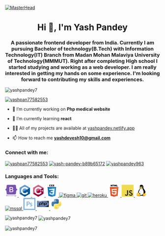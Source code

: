 [![MasterHead](https://cdn.pixabay.com/photo/2021/08/04/13/06/software-developer-6521720_960_720.jpg)](https://yashpandey.netlify.app/)
<h1 align="center">Hi 👋, I'm Yash Pandey</h1>
<h3 align="center">A passionate frontend developer from India. Currently I am pursuing Bachelor of technology(B.Tech) with Information Technology(IT) Branch from Madan Mohan Malaviya University of Technology(MMMUT). Right after completing High school I started studying and working as a web developer. I am really interested in getting my hands on some experience. I'm looking forward to contributing my skills and experiences.</h3>

<p align="left"> <img src="https://komarev.com/ghpvc/?username=yashpandey7&label=Profile%20views&color=0e75b6&style=flat" alt="yashpandey7" /> </p>

<p align="left"> <a href="https://twitter.com/yashpan77582553" target="blank"><img src="https://img.shields.io/twitter/follow/yashpan77582553?logo=twitter&style=for-the-badge" alt="yashpan77582553" /></a> </p>

- 🔭 I’m currently working on **Php medical website**

- 🌱 I’m currently learning **react**

- 👨‍💻 All of my projects are available at [yashpandey.netlify.app](https://yashpandey.netlify.app/)

- 📫 How to reach me **yashdevesh10@gmail.com**

<h3 align="left">Connect with me:</h3>
<p align="left">
<a href="https://twitter.com/yashpan77582553" target="blank"><img align="center" src="https://raw.githubusercontent.com/rahuldkjain/github-profile-readme-generator/master/src/images/icons/Social/twitter.svg" alt="yashpan77582553" height="30" width="40" /></a>
<a href="https://linkedin.com/in/yash-pandey-b89b65172" target="blank"><img align="center" src="https://raw.githubusercontent.com/rahuldkjain/github-profile-readme-generator/master/src/images/icons/Social/linked-in-alt.svg" alt="yash-pandey-b89b65172" height="30" width="40" /></a>
<a href="https://instagram.com/yashpandey963" target="blank"><img align="center" src="https://raw.githubusercontent.com/rahuldkjain/github-profile-readme-generator/master/src/images/icons/Social/instagram.svg" alt="yashpandey963" height="30" width="40" /></a>
</p>

<h3 align="left">Languages and Tools:</h3>
<p align="left"> <a href="https://getbootstrap.com" target="_blank" rel="noreferrer"> <img src="https://raw.githubusercontent.com/devicons/devicon/master/icons/bootstrap/bootstrap-plain-wordmark.svg" alt="bootstrap" width="40" height="40"/> </a> <a href="https://www.cprogramming.com/" target="_blank" rel="noreferrer"> <img src="https://raw.githubusercontent.com/devicons/devicon/master/icons/c/c-original.svg" alt="c" width="40" height="40"/> </a> <a href="https://www.w3schools.com/cpp/" target="_blank" rel="noreferrer"> <img src="https://raw.githubusercontent.com/devicons/devicon/master/icons/cplusplus/cplusplus-original.svg" alt="cplusplus" width="40" height="40"/> </a> <a href="https://www.w3schools.com/css/" target="_blank" rel="noreferrer"> <img src="https://raw.githubusercontent.com/devicons/devicon/master/icons/css3/css3-original-wordmark.svg" alt="css3" width="40" height="40"/> </a> <a href="https://www.figma.com/" target="_blank" rel="noreferrer"> <img src="https://www.vectorlogo.zone/logos/figma/figma-icon.svg" alt="figma" width="40" height="40"/> </a> <a href="https://git-scm.com/" target="_blank" rel="noreferrer"> <img src="https://www.vectorlogo.zone/logos/git-scm/git-scm-icon.svg" alt="git" width="40" height="40"/> </a> <a href="https://heroku.com" target="_blank" rel="noreferrer"> <img src="https://www.vectorlogo.zone/logos/heroku/heroku-icon.svg" alt="heroku" width="40" height="40"/> </a> <a href="https://www.w3.org/html/" target="_blank" rel="noreferrer"> <img src="https://raw.githubusercontent.com/devicons/devicon/master/icons/html5/html5-original-wordmark.svg" alt="html5" width="40" height="40"/> </a> <a href="https://developer.mozilla.org/en-US/docs/Web/JavaScript" target="_blank" rel="noreferrer"> <img src="https://raw.githubusercontent.com/devicons/devicon/master/icons/javascript/javascript-original.svg" alt="javascript" width="40" height="40"/> </a> <a href="https://www.linux.org/" target="_blank" rel="noreferrer"> <img src="https://raw.githubusercontent.com/devicons/devicon/master/icons/linux/linux-original.svg" alt="linux" width="40" height="40"/> </a> <a href="https://www.microsoft.com/en-us/sql-server" target="_blank" rel="noreferrer"> <img src="https://www.svgrepo.com/show/303229/microsoft-sql-server-logo.svg" alt="mssql" width="40" height="40"/> </a> <a href="https://www.photoshop.com/en" target="_blank" rel="noreferrer"> <img src="https://raw.githubusercontent.com/devicons/devicon/master/icons/photoshop/photoshop-line.svg" alt="photoshop" width="40" height="40"/> </a> <a href="https://www.php.net" target="_blank" rel="noreferrer"> <img src="https://raw.githubusercontent.com/devicons/devicon/master/icons/php/php-original.svg" alt="php" width="40" height="40"/> </a> <a href="https://www.python.org" target="_blank" rel="noreferrer"> <img src="https://raw.githubusercontent.com/devicons/devicon/master/icons/python/python-original.svg" alt="python" width="40" height="40"/> </a> </p>

<p><img align="left" src="https://github-readme-stats.vercel.app/api/top-langs?username=yashpandey7&show_icons=true&locale=en&layout=compact" alt="yashpandey7" /></p>

<p>&nbsp;<img align="center" src="https://github-readme-stats.vercel.app/api?username=yashpandey7&show_icons=true&locale=en" alt="yashpandey7" /></p>

<p><img align="center" src="https://github-readme-streak-stats.herokuapp.com/?user=yashpandey7&" alt="yashpandey7" /></p>
